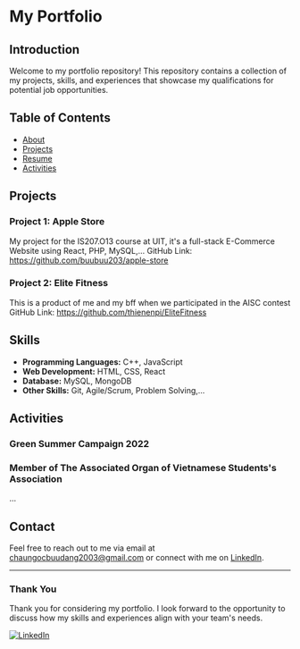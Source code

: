 # My Portfolio

## Introduction
Welcome to my portfolio repository! This repository contains a collection of my projects, skills, and experiences that showcase my qualifications for potential job opportunities.

## Table of Contents
- [About](#about)
- [Projects](#projects)
- [Resume](#resume)
- [Activities](#activities)

## Projects
### Project 1: Apple Store
My project for the IS207.O13 course at UIT, it's a full-stack E-Commerce Website using React, PHP, MySQL,...
GitHub Link: https://github.com/buubuu203/apple-store

### Project 2: Elite Fitness
This is a product of me and my bff when we participated in the AISC contest
GitHub Link: https://github.com/thienenpi/EliteFitness

## Skills
- **Programming Languages:** C++, JavaScript
- **Web Development:** HTML, CSS, React
- **Database:** MySQL, MongoDB
- **Other Skills:** Git, Agile/Scrum, Problem Solving,...

## Activities
### Green Summer Campaign 2022
### Member of The Associated Organ of Vietnamese Students's Association


...

## Contact
Feel free to reach out to me via email at [chaungocbuudang2003@gmail.com](mailto:chaungocbuudang2003@gmail.com) or connect with me on [LinkedIn](https://www.linkedin.com/in/dangchau2003).

---

### Thank You
Thank you for considering my portfolio. I look forward to the opportunity to discuss how my skills and experiences align with your team's needs.

[![LinkedIn](https://img.shields.io/badge/LinkedIn-Connect-blue)](https://www.linkedin.com/in/dangchau2003)
